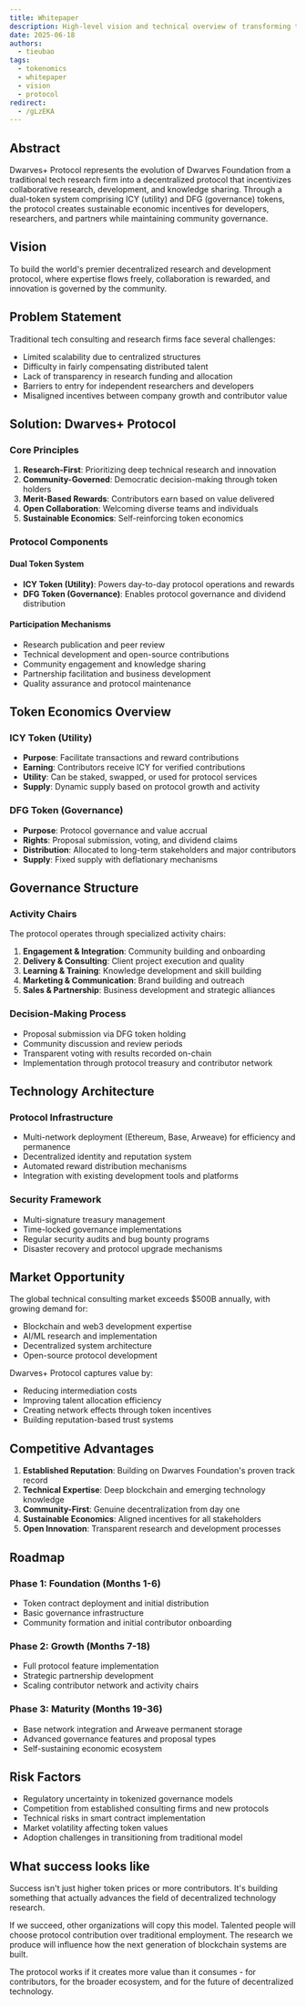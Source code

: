 ```yaml
---
title: Whitepaper
description: High-level vision and technical overview of transforming tech research into a decentralized protocol. This whitepaper outlines the problem statement, solution architecture, and strategic roadmap for the dual-token ecosystem.
date: 2025-06-18
authors:
  - tieubao
tags:
  - tokenomics
  - whitepaper
  - vision
  - protocol
redirect:
  - /gLzEKA
---
```

## Abstract

Dwarves+ Protocol represents the evolution of Dwarves Foundation from a traditional tech research firm into a decentralized protocol that incentivizes collaborative research, development, and knowledge sharing. Through a dual-token system comprising ICY (utility) and DFG (governance) tokens, the protocol creates sustainable economic incentives for developers, researchers, and partners while maintaining community governance.

## Vision

To build the world's premier decentralized research and development protocol, where expertise flows freely, collaboration is rewarded, and innovation is governed by the community.

## Problem Statement

Traditional tech consulting and research firms face several challenges:

- Limited scalability due to centralized structures
- Difficulty in fairly compensating distributed talent
- Lack of transparency in research funding and allocation
- Barriers to entry for independent researchers and developers
- Misaligned incentives between company growth and contributor value

## Solution: Dwarves+ Protocol

### Core Principles

1. **Research-First**: Prioritizing deep technical research and innovation
2. **Community-Governed**: Democratic decision-making through token holders
3. **Merit-Based Rewards**: Contributors earn based on value delivered
4. **Open Collaboration**: Welcoming diverse teams and individuals
5. **Sustainable Economics**: Self-reinforcing token economics

### Protocol Components

#### Dual Token System

- **ICY Token (Utility)**: Powers day-to-day protocol operations and rewards
- **DFG Token (Governance)**: Enables protocol governance and dividend distribution

#### Participation Mechanisms

- Research publication and peer review
- Technical development and open-source contributions
- Community engagement and knowledge sharing
- Partnership facilitation and business development
- Quality assurance and protocol maintenance

## Token Economics Overview

### ICY Token (Utility)

- **Purpose**: Facilitate transactions and reward contributions
- **Earning**: Contributors receive ICY for verified contributions
- **Utility**: Can be staked, swapped, or used for protocol services
- **Supply**: Dynamic supply based on protocol growth and activity

### DFG Token (Governance)

- **Purpose**: Protocol governance and value accrual
- **Rights**: Proposal submission, voting, and dividend claims
- **Distribution**: Allocated to long-term stakeholders and major contributors
- **Supply**: Fixed supply with deflationary mechanisms

## Governance Structure

### Activity Chairs

The protocol operates through specialized activity chairs:

1. **Engagement & Integration**: Community building and onboarding
2. **Delivery & Consulting**: Client project execution and quality
3. **Learning & Training**: Knowledge development and skill building
4. **Marketing & Communication**: Brand building and outreach
5. **Sales & Partnership**: Business development and strategic alliances

### Decision-Making Process

- Proposal submission via DFG token holding
- Community discussion and review periods
- Transparent voting with results recorded on-chain
- Implementation through protocol treasury and contributor network

## Technology Architecture

### Protocol Infrastructure

- Multi-network deployment (Ethereum, Base, Arweave) for efficiency and permanence
- Decentralized identity and reputation system
- Automated reward distribution mechanisms
- Integration with existing development tools and platforms

### Security Framework

- Multi-signature treasury management
- Time-locked governance implementations
- Regular security audits and bug bounty programs
- Disaster recovery and protocol upgrade mechanisms

## Market Opportunity

The global technical consulting market exceeds $500B annually, with growing demand for:

- Blockchain and web3 development expertise
- AI/ML research and implementation
- Decentralized system architecture
- Open-source protocol development

Dwarves+ Protocol captures value by:

- Reducing intermediation costs
- Improving talent allocation efficiency
- Creating network effects through token incentives
- Building reputation-based trust systems

## Competitive Advantages

1. **Established Reputation**: Building on Dwarves Foundation's proven track record
2. **Technical Expertise**: Deep blockchain and emerging technology knowledge
3. **Community-First**: Genuine decentralization from day one
4. **Sustainable Economics**: Aligned incentives for all stakeholders
5. **Open Innovation**: Transparent research and development processes

## Roadmap

### Phase 1: Foundation (Months 1-6)

- Token contract deployment and initial distribution
- Basic governance infrastructure
- Community formation and initial contributor onboarding

### Phase 2: Growth (Months 7-18)

- Full protocol feature implementation
- Strategic partnership development
- Scaling contributor network and activity chairs

### Phase 3: Maturity (Months 19-36)

- Base network integration and Arweave permanent storage
- Advanced governance features and proposal types
- Self-sustaining economic ecosystem

## Risk Factors

- Regulatory uncertainty in tokenized governance models
- Competition from established consulting firms and new protocols
- Technical risks in smart contract implementation
- Market volatility affecting token values
- Adoption challenges in transitioning from traditional model

## What success looks like

Success isn't just higher token prices or more contributors. It's building something that actually advances the field of decentralized technology research.

If we succeed, other organizations will copy this model. Talented people will choose protocol contribution over traditional employment. The research we produce will influence how the next generation of blockchain systems are built.

The protocol works if it creates more value than it consumes - for contributors, for the broader ecosystem, and for the future of decentralized technology.
